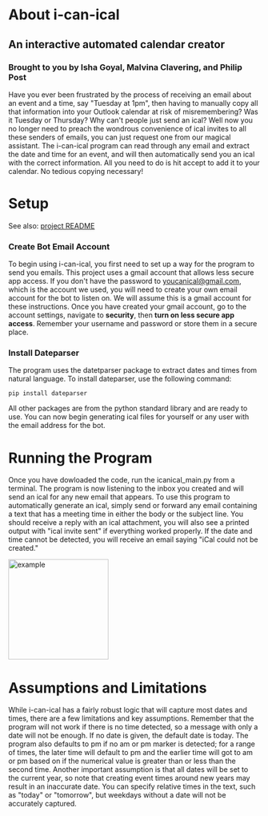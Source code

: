 
# About i-can-ical
## An interactive automated calendar creator
### Brought to you by Isha Goyal, Malvina Clavering, and Philip Post

Have you ever been frustrated by the process of receiving an email about an event and a time, say "Tuesday at 1pm", then having to manually copy all that information into your Outlook calendar at risk of misremembering? Was it Tuesday or Thursday? Why can't people just send an ical? Well now you no longer need to preach the wondrous convenience of ical invites to all these senders of emails, you can just request one from our magical assistant. The i-can-ical program can read through any email and extract the date and time for an event, and will then automatically send you an ical with the correct information. All you need to do is hit accept to add it to your calendar. No tedious copying necessary!

# Setup

See also: [project README](https://github.com/olincollege/i-can-ical/blob/main/README.md)

### Create Bot Email Account
To begin using i-can-ical, you first need to set up a way for the program to send you emails. This project uses a gmail account that allows less secure app access. If you don't have the password to youcanical@gmail.com, which is the account we used, you will need to create your own email account for the bot to listen on. We will assume this is a gmail account for these instructions. Once you have created your gmail account, go to the account settings, navigate to __security__, then __turn on less secure app access__. Remember your username and password or store them in a secure place.

### Install Dateparser
The program uses the datetparser package to extract dates and times from natural language. To install dateparser, use the following command:
```
pip install dateparser
```
All other packages are from the python standard library and are ready to use. You can now begin generating ical files for yourself or any user with the email address for the bot.

# Running the Program
Once you have dowloaded the code, run the icanical_main.py from a terminal. The program is now listening to the inbox you created and will send an ical for any new email that appears. To use this program to automatically generate an ical, simply send or forward any email containing a text that has a meeting time in either the body or the subject line. You should receive a reply with an ical attachment, you will also see a printed output with "ical invite sent" if everything worked properly. If the date and time cannot be detected, you will receive an email saying "iCal could not be created."

<img src="(docs/assets/Screenshot 2022-05-08 162935.png" alt="example" width="200"/>

# Assumptions and Limitations

While i-can-ical has a fairly robust logic that will capture most dates and times, there are a few limitations and key assumptions. Remember that the program will not work if there is no time detected, so a message with only a date will not be enough. If no date is given, the default date is today. The program also defaults to pm if no am or pm marker is detected; for a range of times, the later time will default to pm and the earlier time will got to am or pm based on if the numerical value is greater than or less than the second time. Another important assumption is that all dates will be set to the current year, so note that creating event times around new years may result in an inaccurate date. You can specify relative times in the text, such as "today" or "tomorrow", but weekdays without a date will not be accurately captured. 

